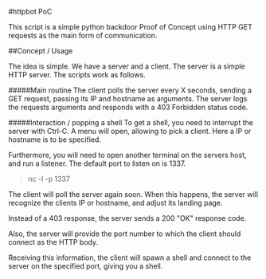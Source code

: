 #httpbot PoC

This script is a simple python backdoor Proof of Concept using HTTP GET
requests as the main form of communication.

##Concept / Usage

The idea is simple. We have a server and a client. The server is a simple HTTP
server. The scripts work as follows.

#####Main routine
The client polls the server every X seconds, sending a GET request, passing its
IP and hostname as arguments. 
The server logs the requests arguments and responds with a 403 Forbidden status
code.

#####Interaction / popping a shell
To get a shell, you need to interrupt the server with Ctrl-C. A menu will open,
allowing to pick a client. Here a IP or hostname is to be specified.

Furthermore, you will need to open another terminal on the servers host, and
run a listener. The default port to listen on is 1337.
>
> nc -l -p 1337
>

The client will poll the server again soon. When this happens, the server will
recognize the clients IP or hostname, and adjust its landing page.

Instead of a 403 response, the server sends a 200 "OK" response code. 

Also, the server will provide the port number to which the client should
connect as the HTTP body. 

Receiving this information, the client will spawn a shell and connect to the
server on the specified port, giving you a shell.

